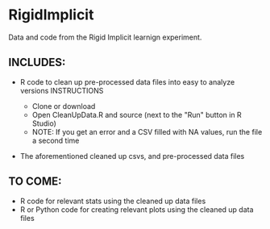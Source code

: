 # RigidImplicit
Data and code from the Rigid Implicit learnign experiment.

## INCLUDES:

* R code to clean up pre-processed data files into easy to analyze versions
  INSTRUCTIONS
  + Clone or download
  + Open CleanUpData.R and source (next to the "Run" button in R Studio)
  + NOTE: If you get an error and a CSV filled with NA values, run the file a second time
  
* The aforementioned cleaned up csvs, and pre-processed data files

## TO COME:

* R code for relevant stats using the cleaned up data files
* R or Python code for creating relevant plots using the cleaned up data files